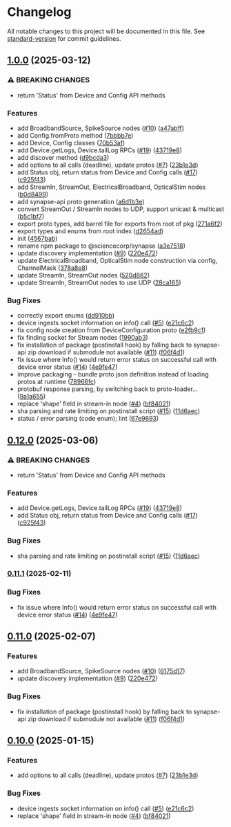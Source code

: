 # Changelog

All notable changes to this project will be documented in this file. See [standard-version](https://github.com/conventional-changelog/standard-version) for commit guidelines.

## [1.0.0](https://github.com/sciencecorp/synapse-typescript/compare/v0.12.0...v1.0.0) (2025-03-12)


### ⚠ BREAKING CHANGES

* return 'Status' from Device and Config API methods

### Features

* add BroadbandSource, SpikeSource nodes ([#10](https://github.com/sciencecorp/synapse-typescript/issues/10)) ([a47abff](https://github.com/sciencecorp/synapse-typescript/commit/a47abff87ed7ea001f95841cfd1b95990f11730a))
* add Config.fromProto method ([7bbbb7e](https://github.com/sciencecorp/synapse-typescript/commit/7bbbb7ea6dfad57b65d0338185dc066b28c89b5b))
* add Device, Config classes ([70b53af](https://github.com/sciencecorp/synapse-typescript/commit/70b53afe175d6c7c7e7329ea6c1b9eb2760ad4c2))
* add Device.getLogs, Device.tailLog RPCs ([#19](https://github.com/sciencecorp/synapse-typescript/issues/19)) ([43719e8](https://github.com/sciencecorp/synapse-typescript/commit/43719e819157b7ccb43ffccc927a26704fda7064))
* add discover method ([d9bcda3](https://github.com/sciencecorp/synapse-typescript/commit/d9bcda3aed39f6c38f6d53af99a8a7a4a7b46d0b))
* add options to all calls (deadline), update protos ([#7](https://github.com/sciencecorp/synapse-typescript/issues/7)) ([23b1e3d](https://github.com/sciencecorp/synapse-typescript/commit/23b1e3da3b3e79f4cb9da7bc11e631a99e67c408))
* add Status obj, return status from Device and Config calls ([#17](https://github.com/sciencecorp/synapse-typescript/issues/17)) ([c925f43](https://github.com/sciencecorp/synapse-typescript/commit/c925f436e23226be78421986e8f3172c8b89aa35))
* add StreamIn, StreamOut, ElectricalBroadband, OpticalStim nodes ([b0d8499](https://github.com/sciencecorp/synapse-typescript/commit/b0d84994e3ec114499cb053e6595c214a53ae55e))
* add synapse-api proto generation ([a6d1b3e](https://github.com/sciencecorp/synapse-typescript/commit/a6d1b3e5a48816083fd2a83297f6c59b8a5f5d70))
* convert StreamOut / StreamIn nodes to UDP, support unicast & multicast ([b5c1bf7](https://github.com/sciencecorp/synapse-typescript/commit/b5c1bf714bfd0ef1c8b1e57574494d69fee4097d))
* export proto types, add barrel file for exports from root of pkg ([271a6f2](https://github.com/sciencecorp/synapse-typescript/commit/271a6f29de11b00cb5c3cf6c1b8cce2db39284da))
* export types and enums from root index ([d2654ad](https://github.com/sciencecorp/synapse-typescript/commit/d2654adcdb9fac6e236c69259d088929baffdd2e))
* init ([4567bab](https://github.com/sciencecorp/synapse-typescript/commit/4567babe067a6a800cec0a5ac22733f494d8acb5))
* rename npm package to @sciencecorp/synapse ([a3e7518](https://github.com/sciencecorp/synapse-typescript/commit/a3e75187083257e9c93cbfa68769b89db904aa01))
* update discovery implementation ([#9](https://github.com/sciencecorp/synapse-typescript/issues/9)) ([220e472](https://github.com/sciencecorp/synapse-typescript/commit/220e47268382f7ac34a70848d000f8f301d8f342))
* update ElectricalBroadband, OpticalStim node construction via config, ChannelMask ([378a8e8](https://github.com/sciencecorp/synapse-typescript/commit/378a8e83a9c46dbfc9a837e03ac3d7d3fd80cbec))
* update StreamIn, StreamOut nodes ([520d862](https://github.com/sciencecorp/synapse-typescript/commit/520d862add3fbbab0c5c76da768129724257d9a6))
* update StreamIn, StreamOut nodes to use UDP ([28ca165](https://github.com/sciencecorp/synapse-typescript/commit/28ca1654ab80a614b1babc4a5bf8bec9f2f57761))


### Bug Fixes

* correctly export enums ([dd910bb](https://github.com/sciencecorp/synapse-typescript/commit/dd910bb6821be2973db3c6d3deb4072210894ebf))
* device ingests socket information on info() call ([#5](https://github.com/sciencecorp/synapse-typescript/issues/5)) ([e21c6c2](https://github.com/sciencecorp/synapse-typescript/commit/e21c6c240858ae09a6d2e05b63e97bdd3be066a0))
* fix config node creation from DeviceConfiguration proto ([e2fb9c1](https://github.com/sciencecorp/synapse-typescript/commit/e2fb9c1cc1a56a0a8e49684e9c080d7940c45600))
* fix finding socket for Stream nodes ([1990ab3](https://github.com/sciencecorp/synapse-typescript/commit/1990ab3ad530b1f752624dfeb7b630bb78d155a8))
* fix installation of package (postinstall hook) by falling back to synapse-api zip download if submodule not available ([#11](https://github.com/sciencecorp/synapse-typescript/issues/11)) ([f06f4d1](https://github.com/sciencecorp/synapse-typescript/commit/f06f4d170800f36d85aa80c3e47bdfbbd7d69551))
* fix issue where Info() would return error status on successful call with device error status ([#14](https://github.com/sciencecorp/synapse-typescript/issues/14)) ([4e9fe47](https://github.com/sciencecorp/synapse-typescript/commit/4e9fe471c19906652e9931dc34397f9c4df805b0))
* improve packaging - bundle proto json definition instead of loading protos at runtime ([78966fc](https://github.com/sciencecorp/synapse-typescript/commit/78966fcfb3d8d8f31a1afa66e37382c1911d02d3))
* protobuf response parsing, by switching back to proto-loader... ([9a1a655](https://github.com/sciencecorp/synapse-typescript/commit/9a1a65594baf5313fb54ee5ba36cf02dfbb72470))
* replace 'shape' field in stream-in node ([#4](https://github.com/sciencecorp/synapse-typescript/issues/4)) ([bf84021](https://github.com/sciencecorp/synapse-typescript/commit/bf8402159305e3fdbc5ee959dc93a91d27dfbef4))
* sha parsing and rate limiting on postinstall script ([#15](https://github.com/sciencecorp/synapse-typescript/issues/15)) ([11d6aec](https://github.com/sciencecorp/synapse-typescript/commit/11d6aec97154e6485e2f9588ad274d69bf57c9f4))
* status / error parsing (code enum); lint ([67e9693](https://github.com/sciencecorp/synapse-typescript/commit/67e9693cfe97939e85b957b8780f066b693d1a52))

## [0.12.0](https://github.com/sciencecorp/synapse-typescript/compare/v0.11.1...v0.12.0) (2025-03-06)


### ⚠ BREAKING CHANGES

* return 'Status' from Device and Config API methods

### Features

* add Device.getLogs, Device.tailLog RPCs ([#19](https://github.com/sciencecorp/synapse-typescript/issues/19)) ([43719e8](https://github.com/sciencecorp/synapse-typescript/commit/43719e819157b7ccb43ffccc927a26704fda7064))
* add Status obj, return status from Device and Config calls ([#17](https://github.com/sciencecorp/synapse-typescript/issues/17)) ([c925f43](https://github.com/sciencecorp/synapse-typescript/commit/c925f436e23226be78421986e8f3172c8b89aa35))


### Bug Fixes

* sha parsing and rate limiting on postinstall script ([#15](https://github.com/sciencecorp/synapse-typescript/issues/15)) ([11d6aec](https://github.com/sciencecorp/synapse-typescript/commit/11d6aec97154e6485e2f9588ad274d69bf57c9f4))

### [0.11.1](https://github.com/sciencecorp/synapse-typescript/compare/v0.11.0...v0.11.1) (2025-02-11)


### Bug Fixes

* fix issue where Info() would return error status on successful call with device error status ([#14](https://github.com/sciencecorp/synapse-typescript/issues/14)) ([4e9fe47](https://github.com/sciencecorp/synapse-typescript/commit/4e9fe471c19906652e9931dc34397f9c4df805b0))

## [0.11.0](https://github.com/sciencecorp/synapse-typescript/compare/v0.10.0...v0.11.0) (2025-02-07)


### Features

* add BroadbandSource, SpikeSource nodes ([#10](https://github.com/sciencecorp/synapse-typescript/issues/10)) ([6175d17](https://github.com/sciencecorp/synapse-typescript/commit/6175d1726784c194a154e1a9154bd6841b7073f7))
* update discovery implementation ([#9](https://github.com/sciencecorp/synapse-typescript/issues/9)) ([220e472](https://github.com/sciencecorp/synapse-typescript/commit/220e47268382f7ac34a70848d000f8f301d8f342))


### Bug Fixes

* fix installation of package (postinstall hook) by falling back to synapse-api zip download if submodule not available ([#11](https://github.com/sciencecorp/synapse-typescript/issues/11)) ([f06f4d1](https://github.com/sciencecorp/synapse-typescript/commit/f06f4d170800f36d85aa80c3e47bdfbbd7d69551))

## [0.10.0](https://github.com/sciencecorp/synapse-typescript/compare/v0.9.0...v0.10.0) (2025-01-15)


### Features

* add options to all calls (deadline), update protos ([#7](https://github.com/sciencecorp/synapse-typescript/issues/7)) ([23b1e3d](https://github.com/sciencecorp/synapse-typescript/commit/23b1e3da3b3e79f4cb9da7bc11e631a99e67c408))


### Bug Fixes

* device ingests socket information on info() call ([#5](https://github.com/sciencecorp/synapse-typescript/issues/5)) ([e21c6c2](https://github.com/sciencecorp/synapse-typescript/commit/e21c6c240858ae09a6d2e05b63e97bdd3be066a0))
* replace 'shape' field in stream-in node ([#4](https://github.com/sciencecorp/synapse-typescript/issues/4)) ([bf84021](https://github.com/sciencecorp/synapse-typescript/commit/bf8402159305e3fdbc5ee959dc93a91d27dfbef4))
